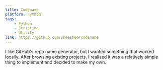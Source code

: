```yaml
---
title: Codename
platform: Python
tags:
    - Python
    - Scripting
    - Utility
link: https://github.com/sheeshee/codename
---
```

I like GitHub's repo name generator, but I wanted something that worked locally. After browsing existing projects, I realised it was a relatively simple thing to implement and decided to make my own.
